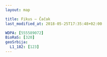 ```yaml
---
layout: map

title: Fikus – Čačak
last_modified_at: 2018-05-25T17:35:48+02:00

WDPA: [555589072]
BioRaS: [320]
geoSrbija:
  L1_182: [123]
---
```

